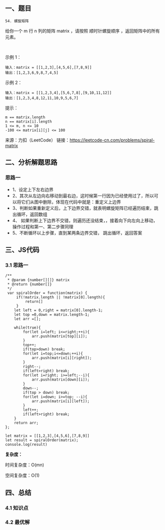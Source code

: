 ## 一、题目
`54. 螺旋矩阵`

给你一个 m 行 n 列的矩阵 matrix ，请按照 顺时针螺旋顺序 ，返回矩阵中的所有元素。

 

示例 1：

```
输入：matrix = [[1,2,3],[4,5,6],[7,8,9]]
输出：[1,2,3,6,9,8,7,4,5]
```

示例 2：

```
输入：matrix = [[1,2,3,4],[5,6,7,8],[9,10,11,12]]
输出：[1,2,3,4,8,12,11,10,9,5,6,7]
```

提示：
```
m == matrix.length
n == matrix[i].length
1 <= m, n <= 10
-100 <= matrix[i][j] <= 100
```

来源：力扣（LeetCode）
链接：https://leetcode-cn.com/problems/spiral-matrix

## 二、分析解题思路

### 思路一

- 1、设定上下左右边界
- 2、其次从左边向右移动到最右边，这时候第一行因为已经使用过了，所以可以将它们从图中删除，体现在代码中就是：重定义上边界
- 3、判断如果重新定义后，上下边界交错，就表明螺旋矩阵已经遍历结束，跳出循环，返回数组
- 4、 如果判断上下边界不交错，则遍历还没结束，，接着向下向左向上移动， 操作过程和第一、第二步骤同理
- 5、不断循环以上步骤，直到某两条边界交错， 跳出循环，返回答案

## 三、JS代码

### 3.1 思路一
```
/**
 * @param {number[][]} matrix
 * @return {number[]}
 */
 var spiralOrder = function(matrix) {
     if(!matrix.length || !matrix[0].length){
         return[]
     }
    let left = 0,right = matrix[0].length-1;
    let top =0,down = matrix.length-1;
    let arr =[];

    while(true){
        for(let i=left; i<=right;++i){
            arr.push(matrix[top][i]);
        }
        top++;
        if(top>down) break;
        for(let i=top;i<=down;++i){
            arr.push(matrix[i][right]);
        }
        right--;
        if(left>right) break;
        for(let i=right; i>=left;--i){
            arr.push(matrix[down][i]);
        }
        down--;
        if(top > down) break;
        for(let i=down; i>=top; --i){
            arr.push(matrix[i][left]);
        }
        left++;
        if(left>right) break;
    }
    return arr;
};

let matrix = [[1,2,3],[4,5,6],[7,8,9]]
let result = spiralOrder(matrix);
console.log(result)
```

**复杂度：**

时间复杂度：O(mn)

空间复杂度：O(1)

## 四、总结


### 4.1 知识点

### 4.2 最优解